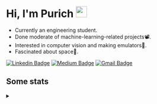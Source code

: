 <h1 align="left">Hi, I'm Purich
<img src="https://media.giphy.com/media/hvRJCLFzcasrR4ia7z/giphy.gif" width="30px"/></h1>

* Currently an engineering student.
* Done moderate of machine-learning-related projects:film_projector:.
* Interested in computer vision and making emulators:space_invader:.
* Fascinated about space:milky_way:.

[![Linkedin Badge](https://img.shields.io/badge/-Purich-blue?style=flat-square&logo=Linkedin&logoColor=white&link=https://www.linkedin.com/in/purich-siritip-16b3b3255/)](https://www.linkedin.com/in/purich-siritip-16b3b3255) [![Medium Badge](https://img.shields.io/badge/-@purich-gray?style=flat-square&labelColor=000000&logo=Medium&link=https://medium.com/@phuritsiritip)](https://medium.com/@phuritsiritip)
[![Gmail Badge](https://img.shields.io/badge/-mark.phurit@gmail.com-c14438?style=flat-square&logo=Gmail&logoColor=white&link=mailto:mark.phurit@gmail.com)](mailto:mark.phurit@gmail.com)

## Some stats

<details>
  <summary></summary>
  
  <!--START_SECTION:waka-->
**I'm a Night 🦉** 

```text
🌞 Morning       80 commits       ██████░░░░░░░░░░░░░░░░░░░   27.12 % 
🌆 Daytime       64 commits       █████░░░░░░░░░░░░░░░░░░░░   21.69 % 
🌃 Evening      127 commits       ██████████░░░░░░░░░░░░░░░   43.05 % 
🌙 Night         24 commits       ██░░░░░░░░░░░░░░░░░░░░░░░   08.14 % 

```


📊 **This Week I Spent My Time On** 

```text
💬 Programming Languages: 
Python                   2 hrs 22 mins       ████████████████████░░░░░   82.27 % 
C++                      30 mins             ████░░░░░░░░░░░░░░░░░░░░░   17.48 % 
Other                    0 secs              ░░░░░░░░░░░░░░░░░░░░░░░░░   00.25 % 

🐱‍💻 Projects: 
Computer Programming     2 hrs 22 mins       ████████████████████░░░░░   82.27 % 
Lab_4_Speakers_and_Tones 30 mins             ████░░░░░░░░░░░░░░░░░░░░░   17.73 % 

```


<!--END_SECTION:waka-->

  <!--START_SECTION:waka-simple-->

```text
From: 19 January 2023 - To: 12 February 2023

Total Time: 20 hrs 1 min

Python       16 hrs 52 mins  █████████████████████░░░░   84.26 %
C++          1 hr 38 mins    ██░░░░░░░░░░░░░░░░░░░░░░░   08.19 %
YAML         47 mins         █░░░░░░░░░░░░░░░░░░░░░░░░   03.97 %
Markdown     10 mins         ▒░░░░░░░░░░░░░░░░░░░░░░░░   00.91 %
Git Config   8 mins          ▒░░░░░░░░░░░░░░░░░░░░░░░░   00.70 %
Other        6 mins          ░░░░░░░░░░░░░░░░░░░░░░░░░   00.53 %
```

<!--END_SECTION:waka-simple-->

  <!--![Anurag's GitHub stats](https://github-readme-stats.vercel.app/api?username=vikimark&show_icons=true&theme=gruvbox_light)-->
  
</details>

<!--
**vikimark/vikimark** is a ✨ _special_ ✨ repository because its `README.md` (this file) appears on your GitHub profile.

Here are some ideas to get you started:

- 🔭 I’m currently working on ...
- 🌱 I’m currently learning ...
- 👯 I’m looking to collaborate on ...
- 🤔 I’m looking for help with ...
- 💬 Ask me about ...
- 📫 How to reach me: ...
- 😄 Pronouns: ...
- ⚡ Fun fact: ...
-->
